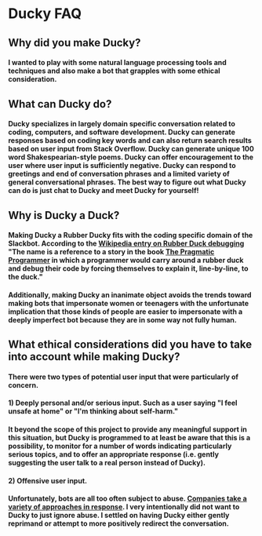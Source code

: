 # Ducky FAQ

## Why did you make Ducky?

#### I wanted to play with some natural language processing tools and techniques and also make a bot that grapples with some ethical consideration.

## What can Ducky do?

#### Ducky specializes in largely domain specific conversation related to coding, computers, and software development. Ducky can generate responses based on coding key words and can also return search results based on user input from Stack Overflow. Ducky can generate unique 100 word Shakespearian-style poems. Ducky can offer encouragement to the user where user input is sufficiently negative. Ducky can respond to greetings and end of conversation phrases and a limited variety of general conversational phrases. The best way to figure out what Ducky can do is just chat to Ducky and meet Ducky for yourself!

## Why is Ducky a Duck?

#### Making Ducky a Rubber Ducky fits with the coding specific domain of the Slackbot. According to the [Wikipedia entry on Rubber Duck debugging](https://en.wikipedia.org/wiki/Rubber_duck_debugging) "The name is a reference to a story in the book [The Pragmatic Programmer](https://pragprog.com/book/tpp/the-pragmatic-programmer) in which a programmer would carry around a rubber duck and debug their code by forcing themselves to explain it, line-by-line, to the duck."

#### Additionally, making Ducky an inanimate object avoids the trends toward making bots that impersonate women or teenagers with the unfortunate implication that those kinds of people are easier to impersonate with a deeply imperfect bot because they are in some way not fully human.

## What ethical considerations did you have to take into account while making Ducky?

#### There were two types of potential user input that were particularly of concern.

#### 1) Deeply personal and/or serious input. Such as a user saying "I feel unsafe at home" or "I'm thinking about self-harm."

#### It beyond the scope of this project to provide any meaningful support in this situation, but Ducky is programmed to at least be aware that this is a possibility, to monitor for a number of words indicating particularly serious topics, and to offer an appropriate response (i.e. gently suggesting the user talk to a real person instead of Ducky).  

#### 2) Offensive user input.

#### Unfortunately, bots are all too often subject to abuse. [Companies take a variety of approaches in response](https://qz.com/911681/we-tested-apples-siri-amazon-echos-alexa-microsofts-cortana-and-googles-google-home-to-see-which-personal-assistant-bots-stand-up-for-themselves-in-the-face-of-sexual-harassment/). I very intentionally did not want to Ducky to just ignore abuse. I settled on having Ducky either gently reprimand or attempt to more positively redirect the conversation.

